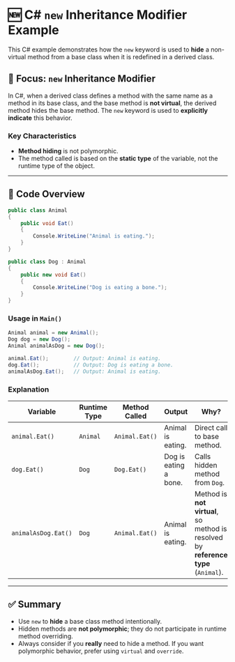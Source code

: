 # 🆕 C# `new` Inheritance Modifier Example

This C# example demonstrates how the `new` keyword is used to **hide** a non-virtual method from a base class when it is redefined in a derived class.

## 📌 Focus: `new` Inheritance Modifier

In C#, when a derived class defines a method with the same name as a method in its base class, and the base method is **not virtual**, the derived method hides the base method. The `new` keyword is used to **explicitly indicate** this behavior.

### Key Characteristics

- **Method hiding** is not polymorphic.
- The method called is based on the **static type** of the variable, not the runtime type of the object.

---

## 🧩 Code Overview

```csharp
public class Animal
{
    public void Eat()
    {
        Console.WriteLine("Animal is eating.");
    }
}

public class Dog : Animal
{
    public new void Eat()
    {
        Console.WriteLine("Dog is eating a bone.");
    }
}
```

### Usage in `Main()`

```csharp
Animal animal = new Animal();
Dog dog = new Dog();
Animal animalAsDog = new Dog();

animal.Eat();        // Output: Animal is eating.
dog.Eat();           // Output: Dog is eating a bone.
animalAsDog.Eat();   // Output: Animal is eating.
```

### Explanation

| Variable            | Runtime Type | Method Called  | Output                | Why?                                                                               |
| ------------------- | ------------ | -------------- | --------------------- | ---------------------------------------------------------------------------------- |
| `animal.Eat()`      | `Animal`     | `Animal.Eat()` | Animal is eating.     | Direct call to base method.                                                        |
| `dog.Eat()`         | `Dog`        | `Dog.Eat()`    | Dog is eating a bone. | Calls hidden method from `Dog`.                                                    |
| `animalAsDog.Eat()` | `Dog`        | `Animal.Eat()` | Animal is eating.     | Method is **not virtual**, so method is resolved by **reference type** (`Animal`). |

---

## ✅ Summary

- Use `new` to **hide** a base class method intentionally.
- Hidden methods are **not polymorphic**; they do not participate in runtime method overriding.
- Always consider if you **really** need to hide a method. If you want polymorphic behavior, prefer using `virtual` and `override`.
